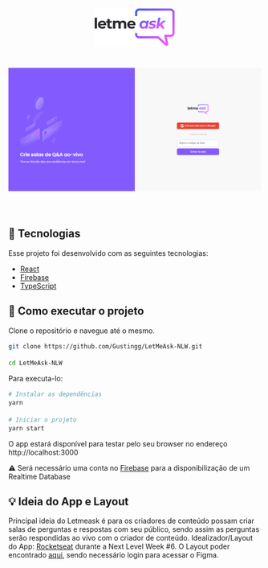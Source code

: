 <p align="center">
  <img alt="Letmeask" src="src/assets/images/logo.svg" width="160px">
</p>

<h1 align="center">
    <img alt="Letmeask" src=".github/main.png" />
</h1>

<br/>

## 🔨 Tecnologias

Esse projeto foi desenvolvido com as seguintes tecnologias:

- [React](https://reactjs.org)
- [Firebase](https://firebase.google.com/)
- [TypeScript](https://www.typescriptlang.org/)

## 🧭 Como executar o projeto

Clone o repositório e navegue até o mesmo.
```bash
git clone https://github.com/Gustingg/LetMeAsk-NLW.git

cd LetMeAsk-NLW
```

Para executa-lo:
```bash
# Instalar as dependências
yarn

# Iniciar o projeto
yarn start
```

O app estará disponível para testar pelo seu browser no endereço http://localhost:3000

⚠️ Será necessário uma conta no [Firebase](https://firebase.google.com/) para a disponibilização de um Realtime Database

## 💡 Ideia do App e Layout

Principal ideia do Letmeask é para os criadores de conteúdo possam criar salas de perguntas e respostas com seu público, sendo assim as perguntas serão respondidas ao vivo com o criador de conteúdo.
Idealizador/Layout do App: [Rocketseat](https://rocketseat.com.br/) durante a Next Level Week #6.
O Layout poder encontrado [aqui](https://www.figma.com/community/file/1009824839797878169/Letmeask), sendo necessário login para acessar o Figma.



